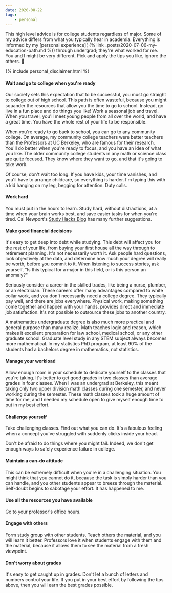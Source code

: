 ```yaml
---
date: 2020-08-22
tags:
    - personal
---
```


This high level advice is for college students regardless of major.
Some of my advice differs from what you typically hear in academia.
Everything is informed by my [personal experience]( {% link _posts/2020-07-06-my-education-path.md %}) through undergrad; they're what worked for me.
You and I might be very different.
Pick and apply the tips you like, ignore the others. 🤘

{% include personal_disclaimer.html %}


#### Wait and go to college when you're ready

Our society sets this expectation that to be successful, you must go straight to college out of high school.
This path is often wasteful, because you might squander the resources that allow you the time to go to school.
Instead, go live in a fun place and do things you like!
Work a seasonal job and travel.
When you travel, you'll meet young people from all over the world, and have a great time.
You have the whole rest of your life to be responsible.

When you're ready to go back to school, you can go to any community college.
On average, my community college teachers were better teachers than the Professors at UC Berkeley, who are famous for their research.
You'll do better when you're ready to focus, and you have an idea of what you like.
The older community college students in any math or science class are quite focused.
They know where they want to go, and that it's going to take work.

Of course, don't wait too long.
If you have kids, your time vanishes, and you'll have to arrange childcare, so everything is harder.
I'm typing this with a kid hanging on my leg, begging for attention.
Duty calls.


#### Work hard

You must put in the hours to learn.
Study hard, without distractions, at a time when your brain works best, and save easier tasks for when you're tired.
Cal Newport's [Study Hacks Blog](https://www.calnewport.com/blog/) has many further suggestions.


#### Make good financial decisions

It's easy to get deep into debt while studying.
This debt will affect you for the rest of your life, from buying your first house all the way through to retirement planning.
It's not necessarily worth it.
Ask people hard questions, look objectively at the data, and determine how much your degree will really be worth, before you commit to it.
When listening to success stories, ask yourself, "Is this typical for a major in this field, or is this person an anomaly?"

Seriously consider a career in the skilled trades, like being a nurse, plumber, or an electrician.
These careers offer many advantages compared to white collar work, and you don't necessarily need a college degree.
They typically pay well, and there are jobs everywhere.
Physical work, making something come together and happen with your hands, provides direct and immediate job satisfaction.
It's not possible to outsource these jobs to another country.

A mathematics undergraduate degree is also much more practical and general purpose than many realize.
Math teaches logic and reason, which makes it excellent preparation for law school, medical school, or any other graduate school.
Graduate level study in any STEM subject always becomes more mathematical.
In my statistics PhD program, at least 90% of the students had a bachelors degree in mathematics, not statistics.


#### Manage your workload

Allow enough room in your schedule to dedicate yourself to the classes that you're taking.
It's better to get good grades in two classes than average grades in four classes.
When I was an undergrad at Berkeley, this meant taking only two upper division math classes during one semester, and never working during the semester.
These math classes took a huge amount of time for me, and I needed my schedule open to give myself enough time to put in my best effort.


#### Challenge yourself

Take challenging classes.
Find out what you can do.
It's a fabulous feeling when a concept you've struggled with suddenly clicks inside your head.

Don't be afraid to do things where you might fail.
Indeed, we don't get enough ways to safely experience failure in college.


#### Maintain a can-do attitude

This can be extremely difficult when you're in a challenging situation.
You might think that you cannot do it, because the task is simply harder than you can handle, and you other students appear to breeze through the material.
Self-doubt begins to sabotage your effort.
It has happened to me.


#### Use all the resources you have available

Go to your professor's office hours.


#### Engage with others

Form study group with other students.
Teach others the material, and you will learn it better.
Professors love it when students engage with them and the material, because it allows them to see the material from a fresh viewpoint.


#### Don't worry about grades

It's easy to get caught up in grades.
Don't let a bunch of letters and numbers control your life.
If you put in your best effort by following the tips above, then you will earn the best grades possible.
